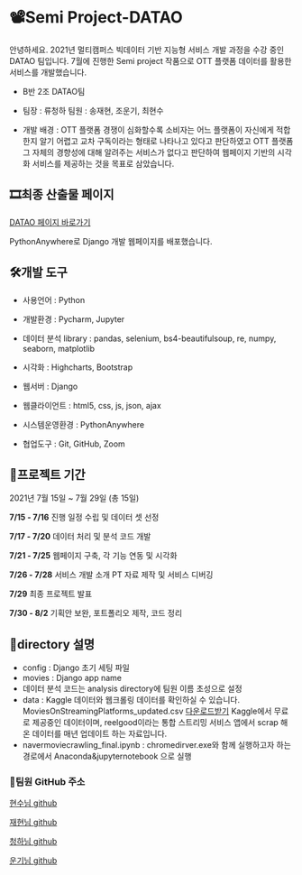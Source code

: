 # 📽Semi Project-DATAO

안녕하세요. 2021년 멀티캠퍼스 빅데이터 기반 지능형 서비스 개발 과정을 수강 중인 DATAO 팀입니다.
7월에 진행한 Semi project 작품으로 OTT 플랫폼 데이터를 활용한 서비스를 개발했습니다.

- B반 2조 DATAO팀
- 팀장 : 류청하
  팀원 : 송재현, 조운기, 최현수

- 개발 배경 : OTT 플랫폼 경쟁이 심화할수록 소비자는 어느 플랫폼이 자신에게 적합한지 알기 어렵고 교차 구독이라는 형태로 나타나고 있다고 판단하였고 OTT 플랫폼 그 자체의 경향성에 대해 알려주는 서비스가 없다고 판단하여 웹페이지 기반의 시각화 서비스를 제공하는 것을 목표로 삼았습니다. 



## 🎞최종 산출물 페이지

[DATAO 페이지 바로가기](http://songjaehyeon.pythonanywhere.com/)

PythonAnywhere로 Django 개발 웹페이지를 배포했습니다.



## 🛠개발 도구

- 사용언어 : Python

- 개발환경 : Pycharm, Jupyter
- 데이터 분석 library : pandas, selenium, bs4-beautifulsoup, re, numpy, seaborn, matplotlib
- 시각화 : Highcharts, Bootstrap
- 웹서버 : Django
- 웹클라이언트 : html5, css, js, json, ajax
- 시스템운영환경 : PythonAnywhere
- 협업도구 : Git, GitHub, Zoom



## 📆프로젝트 기간

2021년 7월 15일 ~ 7월 29일 (총 15일)

**7/15 - 7/16** 진행 일정 수립 및 데이터 셋 선정

**7/17 - 7/20** 데이터 처리 및 분석 코드 개발

**7/21 - 7/25** 웹페이지 구축, 각 기능 연동 및 시각화

**7/26 - 7/28** 서비스 개발 소개 PT 자료 제작 및 서비스 디버깅

**7/29** 최종 프로젝트 발표

**7/30 - 8/2** 기획안 보완, 포트폴리오 제작, 코드 정리



## 📁directory 설명

- config : Django 초기 세팅 파일
- movies : Django app name 
- 데이터 분석 코드는 analysis directory에 팀원 이름 초성으로 설정
- data : Kaggle 데이터와 웹크롤링 데이터를 확인하실 수 있습니다.
  MoviesOnStreamingPlatforms_updated.csv [다운로드받기](https://www.kaggle.com/ruchi798/movies-on-netflix-prime-video-hulu-and-disney)
  Kaggle에서 무료로 제공중인 데이터이며, reelgood이라는 통합 스트리밍 서비스 앱에서 scrap 해온 데이터를 매년 업데이트 하는 자료입니다.
- navermoviecrawling_final.ipynb : chromedirver.exe와 함께 실행하고자 하는 경로에서 Anaconda&jupyternotebook 으로 실행



### 🔎팀원 GitHub 주소

[현수님 github](https://github.com/hakdj)

[재현님 github](https://github.com/Songgplant)

[청하님 github](https://github.com/taruun0823)

[운기님 github](https://github.com/woonkiCHO)

